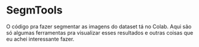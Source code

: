 # SegmTools

O código pra fazer segmentar as imagens do dataset tá no Colab. Aqui são só algumas ferramentas pra visualizar esses resultados e outras coisas que eu achei interessante fazer.